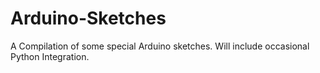 Arduino-Sketches
================

A Compilation of some special Arduino sketches. Will include occasional Python Integration.